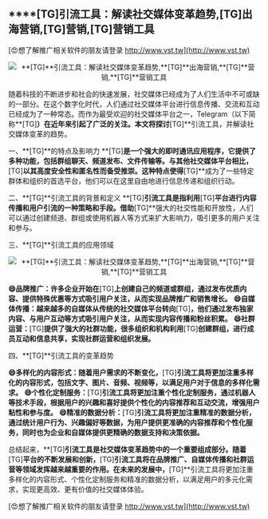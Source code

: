 ## ****[TG]**引流工具：解读社交媒体变革趋势,**[TG]**出海营销,**[TG]**营销,**[TG]**营销工具**

[😍想了解推广相关软件的朋友请登录 http://www.vst.tw](http://www.vst.tw)

 <center><img src="https://vst.tw/MP4/tuiguang/png/7.png" alt="**[TG]**引流工具：解读社交媒体变革趋势,**[TG]**出海营销,**[TG]**营销,**[TG]**营销工具"></center>

随着科技的不断进步和社会的快速发展，社交媒体已经成为了人们生活中不可或缺的一部分。在这个数字化时代，人们通过社交媒体平台进行信息传播、交流和互动已经成为了一种常态。而作为最受欢迎的社交媒体平台之一，Telegram（以下简称**[TG]**）在近年来引起了广泛的关注。本文将探讨**[TG]**引流工具，并解读社交媒体变革的趋势。

一、**[TG]**的特点及影响力
**[TG]**是一个强大的即时通讯应用程序，它提供了多种功能，包括群组聊天、频道发布、文件传输等。与其他社交媒体平台相比，**[TG]**以其高度安全性和匿名性而备受推崇。这种特点使得**[TG]**成为了一些特定群体和组织的首选平台，他们可以在这里自由地进行信息传递和组织行动。

二、**[TG]**引流工具的背景和定义
**[TG]**引流工具是指利用**[TG]**平台进行内容传播和用户引流的一种策略和手段。借助**[TG]**强大的社交性能和开放性，人们可以通过创建频道、群组或使用机器人等方式来扩大影响力，吸引更多的用户关注和参与。

三、**[TG]**引流工具的应用领域

 <center><img src="https://vst.tw/MP4/tuiguang/png/1.png" alt="**[TG]**引流工具：解读社交媒体变革趋势,**[TG]**出海营销,**[TG]**营销,**[TG]**营销工具"></center>

**😄品牌推广：许多企业开始在**[TG]**上创建自己的频道或群组，通过发布优质内容、提供特殊优惠等方式吸引用户关注，从而实现品牌推广和销售增长。**
**😄自媒体传播：越来越多的自媒体从传统的社交媒体平台转向**[TG]**，他们通过发布独家内容、与用户互动等方式吸引用户关注，从而实现内容传播和粉丝积累。**
**😄社群运营：**[TG]**提供了强大的社群功能，很多组织和机构利用**[TG]**创建群组，进行成员互动和信息共享，实现社群运营和组织发展。**

四、**[TG]**引流工具的变革趋势

**😄多样化的内容形式：随着用户需求的不断变化，**[TG]**引流工具将更加注重多样化的内容形式，包括文字、图片、音频、视频等，以满足用户对于信息的多样化需求。**
**😄个性化定制服务：**[TG]**引流工具将更加注重个性化定制服务，通过机器人等技术手段，根据用户的兴趣和喜好提供个性化的内容推荐和互动交流，增强用户粘性和参与度。**
**😄精准的数据分析：**[TG]**引流工具将更加注重精准的数据分析，通过统计用户行为、兴趣偏好等数据，为用户提供更准确的内容推荐和个性化服务，同时也为企业和自媒体提供更精确的数据支持和决策依据。**

总结起来，**[TG]**引流工具是社交媒体变革趋势中的一个重要组成部分。随着**[TG]**平台的不断发展和创新，**[TG]**引流工具将在品牌推广、自媒体传播和社群运营等领域发挥越来越重要的作用。在未来的发展中，**[TG]**引流工具将更加注重多样化的内容形式、个性化定制服务和精准的数据分析，以满足用户的多元化需求，实现更高效、更有价值的社交媒体体验。

[😍想了解推广相关软件的朋友请登录 http://www.vst.tw](http://www.vst.tw)



